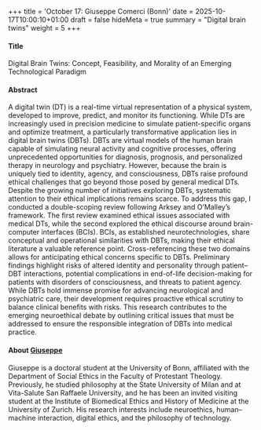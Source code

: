 +++
title = 'October 17: Giuseppe Comerci (Bonn)'
date = 2025-10-17T10:00:10+01:00
draft = false
hideMeta = true
summary = "Digital brain twins"
weight = 5
+++
 

#### Title
Digital Brain Twins: Concept, Feasibility, and Morality of an Emerging Technological Paradigm



#### Abstract
A digital twin (DT) is a real-time virtual representation of a physical system, developed to improve, predict, and monitor its functioning. While DTs are increasingly used in precision medicine to simulate patient-specific organs and optimize treatment, a particularly transformative application lies in digital brain twins (DBTs). DBTs are virtual models of the human brain capable of simulating neural activity and cognitive processes, offering unprecedented opportunities for diagnosis, prognosis, and personalized therapy in neurology and psychiatry. However, because the brain is uniquely tied to identity, agency, and consciousness, DBTs raise profound ethical challenges that go beyond those posed by general medical DTs. Despite the growing number of initiatives exploring DBTs, systematic attention to their ethical implications remains scarce. To address this gap, I conducted a double-scoping review following Arksey and O’Malley’s framework. The first review examined ethical issues associated with medical DTs, while the second explored the ethical discourse around brain-computer interfaces (BCIs). BCIs, as established neurotechnologies, share conceptual and operational similarities with DBTs, making their ethical literature a valuable reference point. Cross-referencing these two domains allows for anticipating ethical concerns specific to DBTs. Preliminary findings highlight risks of altered identity and personality through patient–DBT interactions, potential complications in end-of-life decision-making for patients with disorders of consciousness, and threats to patient agency. While DBTs hold immense promise for advancing neurological and psychiatric care, their development requires proactive ethical scrutiny to balance clinical benefits with risks. This research contributes to the emerging neuroethical debate by outlining critical issues that must be addressed to ensure the responsible integration of DBTs into medical practice. 

 

#### About [Giuseppe](https://philpeople.org/profiles/giuseppe-comerci)
Giuseppe is a doctoral student at the University of Bonn, affiliated with the Department of Social Ethics in the Faculty of Protestant Theology. Previously, he studied philosophy at the State University of Milan and at Vita-Salute San Raffaele University, and he has been an invited visiting student at the Institute of Biomedical Ethics and History of Medicine at the University of Zurich. His research interests include neuroethics, human–machine interaction, digital ethics, and the philosophy of technology. 



